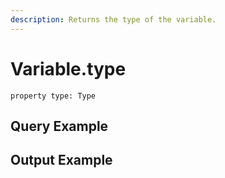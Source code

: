 ```yaml
---
description: Returns the type of the variable.
---
```


# Variable.type

`property type: Type`



## Query Example



## Output Example

